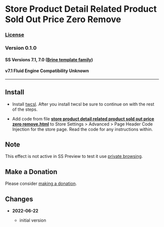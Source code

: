 # Store Product Detail Related Product Sold Out Price Zero Remove

### [License][99]

### Version 0.1.0

#### SS Versions 7.1, 7.0 ([Brine template family][1])

#### v7.1 Fluid Engine Compatibility Unknown

---

## Install

* Install [twcsl][2]. After you install twcsl be sure to continue on with the
  rest of the steps.
  
* Add code from file
  **[store product detail related product sold out price zero remove.html][3]**
  to Store Settings > Advanced > Page Header Code Injection for the store page.
  Read the code for any instructions within.

## Note

This effect is not active in SS Preview to test it use [private browsing][4].

## Make a Donation

Please consider [making a donation][5].

## Changes

<!-- * **2021-06-15**

  * change code to work on v7.1 and v7.0 (Brine)
  * use twcsl
  * bumped version to 0.1d2
  -->
* **2022-06-22**

  * initial version

[1]: https://support.squarespace.com/hc/en-us/articles/212512738-Brine-template-family
[2]: https://github.com/tomsWebConsulting/twcsl#install-options
[3]: store%20product%20detail%20related%20product%20sold%20out%20price%20zero%20remove.html#L1
[4]: https://support.squarespace.com/hc/en-us/articles/207099587-Using-private-browsing-or-incognito-mode
[5]: https://github.com/tomsWebConsulting/twcsl#make-a-donation
[99]: https://github.com/tomsWebConsulting/twcsl/blob/main/LICENSE.txt#L1
